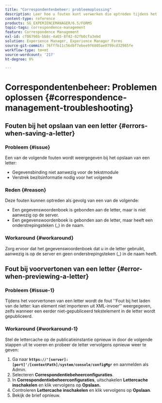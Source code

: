 ```yaml
---
title: "Correspondentenbeheer: probleemoplossing"
description: Leer hoe u fouten kunt verwerken die optreden tijdens het opslaan van een brief in een AEM Forms-omgeving.
content-type: reference
products: SG_EXPERIENCEMANAGER/6.5/FORMS
topic-tags: correspondence-management
feature: Correspondence Management
exl-id: cf06796b-bb8c-4a65-8f42-02fb0cfa3ebd
solution: Experience Manager, Experience Manager Forms
source-git-commit: 76fffb11c56dbf7ebee9f6805ae0799cd32985fe
workflow-type: tm+mt
source-wordcount: '217'
ht-degree: 0%

---
```


# Correspondentenbeheer: Problemen oplossen {#correspondence-management-troubleshooting}

## Fouten bij het opslaan van een letter {#errors-when-saving-a-letter}

### Probleem {#issue}

Een van de volgende fouten wordt weergegeven bij het opslaan van een letter:

* Gegevensbinding niet aanwezig voor de tekstmodule
* Verstrek bezitsinformatie nodig voor het volgende

### Reden {#reason}

Deze fouten kunnen optreden als gevolg van een van de volgende:

* Een gegevenswoordenboek is gebonden aan de letter, maar is niet aanwezig op de server.
* Een gegevenswoordenboek is gebonden aan de letter, maar heeft een onderstrepingsteken (_) in de naam.

### Workaround {#workaround}

Zorg ervoor dat het gegevenswoordenboek dat u in de letter gebruikt, aanwezig is op de server en geen onderstrepingsteken (_) in de naam heeft.

## Fout bij voorvertonen van een letter {#error-when-previewing-a-letter}

### Probleem {#issue-1}

Tijdens het voorvertonen van een letter wordt de fout &#39;&#39;Fout bij het laden van de letter: kan element niet importeren uit XML-invoer&#39;&#39; weergegeven, zelfs wanneer een eerder niet-gepubliceerd tekstelement in de letter wordt gepubliceerd.

### Workaround {#workaround-1}

Stel de lettercache op de publicatieinstantie opnieuw in door de volgende stappen uit te voeren en probeer de letter vervolgens opnieuw weer te geven:

1. Ga naar **`https://'[server]:[port]'/[contextPath]/system/console/configMgr`** en aanmelden als Admin.
1. Selecteren **Correspondentiebeheerconfiguraties**.
1. In **Correspondentiebeheerconfiguraties**, uitschakelen **Lettercache inschakelen** en klik vervolgens op **Opslaan.**
1. Controleren **Lettercache inschakelen** en klik vervolgens op **Opslaan**.
1. Bekijk de brief opnieuw.
